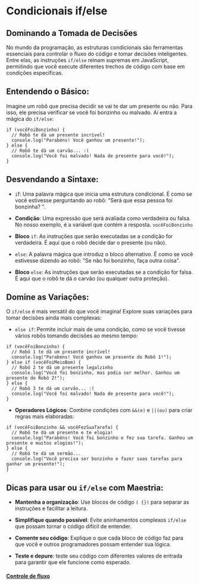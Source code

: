 # Condicionais if/else

## Dominando a Tomada de Decisões

No mundo da programação, as estruturas condicionais são ferramentas essenciais para controlar o fluxo do código e tomar decisões inteligentes. Entre elas, as instruções `if/else` reinam supremas em JavaScript, permitindo que você execute diferentes trechos de código com base em condições específicas.

## Entendendo o Básico:

Imagine um robô que precisa decidir se vai te dar um presente ou não. Para isso, ele precisa verificar se você foi bonzinho ou malvado. Aí entra a mágica do `if/else`:

```
if (vocêFoiBonzinho) {
  // Robô te dá um presente incrível!
  console.log("Parabéns! Você ganhou um presente!");
} else {
  // Robô te dá um carvão... :(
  console.log("Você foi malvado! Nada de presente para você!");
}
```

## Desvendando a Sintaxe:

- `i`f: Uma palavra mágica que inicia uma estrutura condicional. É como se você estivesse perguntando ao robô: "Será que essa pessoa foi bonzinha? ".

- **Condição**: Uma expressão que será avaliada como verdadeira ou falsa. No nosso exemplo, é a variável que contém a resposta. `vocêFoiBonzinho`

- **Bloco** `if`: As instruções que serão executadas se a condição for verdadeira. É aqui que o robô decide dar o presente (ou não).

- `else`: A palavra mágica que introduz o bloco alternativo. É como se você estivesse dizendo ao robô: "Se não foi bonzinho, faça outra coisa".

- **Bloco** `else`: As instruções que serão executadas se a condição for falsa. É aqui que o robô te dá o carvão (ou qualquer outra proteção).

## Domine as Variações:

O `if/else` é mais versátil do que você imagina! Explore suas variações para tomar decisões ainda mais complexas:

- `else if`: Permite incluir mais de uma condição, como se você tivesse vários robôs tomando decisões ao mesmo tempo:

```
if (vocêFoiBonzinho) {
  // Robô 1 te dá um presente incrível!
  console.log("Parabéns! Você ganhou um presente do Robô 1!");
} else if (vocêFoiMeioBom) {
  // Robô 2 te dá um presente legalzinho
  console.log("Você foi bonzinho, mas podia ser melhor. Ganhou um presente do Robô 2!");
} else {
  // Robô 3 te dá um carvão... :(
  console.log("Você foi malvado! Nada de presente para você!");
}
```

- **Operadores Lógicos**: Combine condições com `&&(e)` e `||(ou)` para criar regras mais elaboradas:

```
if (vocêFoiBonzinho && vocêFezSuaTarefa) {
  // Robô te dá um presente e te elogia!
  console.log("Parabéns! Você foi bonzinho e fez sua tarefa. Ganhou um presente e muitos elogios!");
} else {
  // Robô te dá um sermão...
  console.log("Você precisa ser bonzinho e fazer suas tarefas para ganhar um presente!");
}
```

## Dicas para usar ou `if/else` com Maestria:

- **Mantenha a organização**: Use blocos de código `( {})` para separar as instruções e facilitar a leitura.

- **Simplifique quando possível**: Evite aninhamentos complexos `if/else` que possam tornar o código difícil de entender.

- **Comente seu código**: Explique o que cada bloco de código faz para que você e outros programadores possam entender sua lógica.

- **Teste e depure**: teste seu código com diferentes valores de entrada para garantir que ele funcione como esperado.

#### [Controle de fluxo](../controle-de-fluxo/controle-fluxo.md)